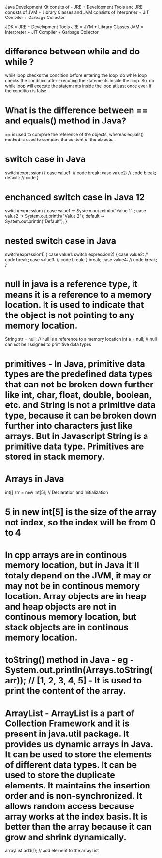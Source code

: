 Java Development Kit consits of - JRE + Development Tools and JRE consists of JVM + Library Classes and JVM consists of Interpreter + JIT Compiler + Garbage Collector

JDK = JRE + Development Tools
JRE = JVM + Library Classes
JVM = Interpreter + JIT Compiler + Garbage Collector

# difference between while and do while ?
while loop checks the condition before entering the loop, do while loop checks the condition after executing the statements inside the loop. So, do while loop will execute the statements inside the loop atleast once even if the condition is false.

# What is the difference between == and equals() method in Java?
== is used to compare the reference of the objects, whereas equals() method is used to compare the content of the objects.

# switch case in Java

switch(expression) {
    case value1:
        // code
        break;
    case value2:
        // code
        break;
    default:
        // code
}

# enchanced switch case in Java 12

switch(expression) {
    case value1 -> System.out.println("Value 1");
    case value2 -> System.out.println("Value 2");
    default -> System.out.println("Default");
}

# nested switch case in Java

switch(expression1) {
    case value1:
        switch(expression2) {
            case value2:
                // code
                break;
            case value3:
                // code
                break;
        }
        break;
    case value4:
        // code
        break;
}

# null in java is a reference type, it means it is a reference to a memory location. It is used to indicate that the object is not pointing to any memory location.
String str = null; // null is a reference to a memory location
int a = null; // null can not be assigned to primitive data types


# primitives - In Java, primitive data types are the predefined data types that can not be broken down further like int, char, float, double, boolean, etc. and String is not a primitive data type, because it can be broken down further into characters just like arrays. But in Javascript String is a primitive data type. Primitives are stored in stack memory.


# Arrays in Java
int[] arr = new int[5]; // Declaration and Initialization
# 5 in new int[5] is the size of the array not index, so the index will be from 0 to 4

# In cpp arrays are in continous memory location, but in Java it'll totaly depend on the JVM, it may or may not be in continous memory location. Array objects are in heap and heap objects are not in continous memory location, but stack objects are in continous memory location.


# toString() method in Java - eg - System.out.println(Arrays.toString(arr)); // [1, 2, 3, 4, 5] - It is used to print the content of the array.

# ArrayList - ArrayList is a part of Collection Framework and it is present in java.util package. It provides us dynamic arrays in Java. It can be used to store the elements of different data types. It can be used to store the duplicate elements. It maintains the insertion order and is non-synchronized. It allows random access because array works at the index basis. It is better than the array because it can grow and shrink dynamically.

arrayList.add(1); // add element to the arrayList